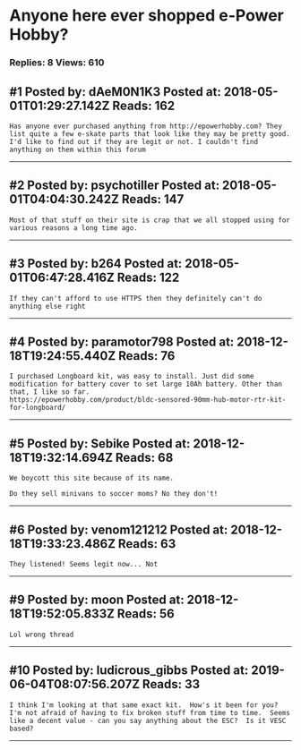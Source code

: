 # Anyone here ever shopped e-Power Hobby?

### Replies: 8 Views: 610

## \#1 Posted by: dAeM0N1K3 Posted at: 2018-05-01T01:29:27.142Z Reads: 162

```
Has anyone ever purchased anything from http://epowerhobby.com? They list quite a few e-skate parts that look like they may be pretty good. I'd like to find out if they are legit or not. I couldn't find anything on them within this forum
```

---
## \#2 Posted by: psychotiller Posted at: 2018-05-01T04:04:30.242Z Reads: 147

```
Most of that stuff on their site is crap that we all stopped using for various reasons a long time ago.
```

---
## \#3 Posted by: b264 Posted at: 2018-05-01T06:47:28.416Z Reads: 122

```
If they can't afford to use HTTPS then they definitely can't do anything else right
```

---
## \#4 Posted by: paramotor798 Posted at: 2018-12-18T19:24:55.440Z Reads: 76

```
I purchased Longboard kit, was easy to install. Just did some modification for battery cover to set large 10Ah battery. Other than that, I like so far.
https://epowerhobby.com/product/bldc-sensored-90mm-hub-motor-rtr-kit-for-longboard/
```

---
## \#5 Posted by: Sebike Posted at: 2018-12-18T19:32:14.694Z Reads: 68

```
We boycott this site because of its name.

Do they sell minivans to soccer moms? No they don't!
```

---
## \#6 Posted by: venom121212 Posted at: 2018-12-18T19:33:23.486Z Reads: 63

```
They listened! Seems legit now... Not
```

---
## \#9 Posted by: moon Posted at: 2018-12-18T19:52:05.833Z Reads: 56

```
Lol wrong thread
```

---
## \#10 Posted by: ludicrous_gibbs Posted at: 2019-06-04T08:07:56.207Z Reads: 33

```
I think I'm looking at that same exact kit.  How's it been for you?  I'm not afraid of having to fix broken stuff from time to time.  Seems like a decent value - can you say anything about the ESC?  Is it VESC based?
```

---
